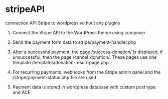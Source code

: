 # stripeAPI
connection API Stripe to wordpress without any plugins

1. Connect the Stripe API to the WordPress theme using composer

2. Send the payment form data to stripe/payment-handler.php

3. After a successful payment, the page /success-donation/ is displayed, if unsuccessful, then the page /cancel_donation/. These pages use one template /templates/donation-result-page.php

4. For recurring payments, webhooks from the Stripe admin panel and the /stripe/payment-status.php file are used

5. Payment data is stored in wordpress database with custom post type and ACF
